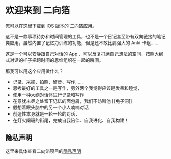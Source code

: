 # 欢迎来到 二向箔

您可以在这里下载到 iOS 版本的 二向箔应用。

这不是一款事项待办和时间管理的工具，也不是一个日记甚至带有双向链接的笔记类应用，虽然内置了记忆力训练的功能，但是还不敢比肩强大的 Anki 卡组……

这是一个可以安静跟自己对话的 App 、可以反复打磨自己想法的空间，按照大纲式对话的样子把跨时间的思维组织在一起的瞬间。

那我可以用这个应用做什么？

- 记录、采摘、拍照、留音、写作……
- 思考最好的工具之一是写作，另外两个我觉得应该是发呆和睡觉，
- 使用一种大纲对话体进行记录和写作
- 在意犹未尽之处留下记忆的面包屑，我们不妨叫他 [[兔子洞]]
- 假想着跟头脑中的另一个小人喃喃对话
- 创造性本身就是一轮一轮的对话，
- 在灯火阑珊的街尾，完成自我陪伴、自我进化、自我构建！

## 隐私声明

这里来具体查看二向箔项目的[隐私声明](/twodims/privacy)
